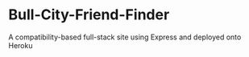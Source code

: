 # Bull-City-Friend-Finder
A compatibility-based full-stack site using Express and deployed onto Heroku
